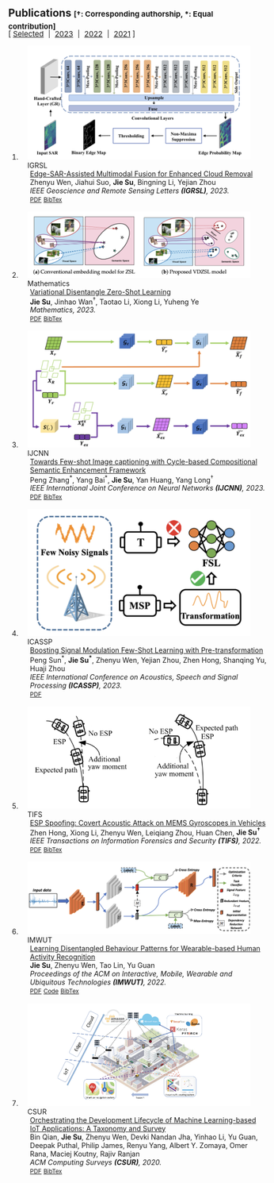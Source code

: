 <h2 id="publications" style="margin: 2px 0px -15px;">Publications <temp style="font-size:15px;">[†: Corresponding authorship, *: Equal contribution]</temp></h2>

<div id="yearFilter" style="margin-top: 10px;">
    <temp style="font-size:15px;">[</temp>
    <a href="#" onclick="filterByYear('selected')" style="font-size:15px;">Selected</a>
    <span style="margin-left: 5px; margin-right: 5px;">|</span>
    <a href="#" onclick="filterByYear('2023')" style="font-size:15px;">2023</a>
    <span style="margin-left: 5px; margin-right: 5px;">|</span>
    <a href="#" onclick="filterByYear('2022')" style="font-size:15px;">2022</a>
    <span style="margin-left: 5px; margin-right: 5px;">|</span>
    <a href="#" onclick="filterByYear('2021')" style="font-size:15px;">2021</a>
    <temp style="font-size:15px;">]</temp>
</div>


<div class="publications">
<ol class="bibliography">
<!-- ####################################Start##################################-->
<li>
<div class="pub-row">
  <div class="col-sm-3 abbr" style="position: relative;padding-right: 15px;padding-left: 15px;">
    <img src="assets/img/3517257.png" class="teaser img-fluid z-depth-1">
    <abbr class="badge">IGRSL</abbr>
  </div>
  <div class="col-sm-9" style="position: relative;width: 100%;padding-right: 15px;padding-left: 20px;">
    <div class="title"><a href="https://ieeexplore.ieee.org/document/10225590">Edge-SAR-Assisted Multimodal Fusion for Enhanced Cloud Removal</a></div>
    <div class="author">Zhenyu Wen, Jiahui Suo, <strong>Jie Su</strong>, Bingning Li, Yejian Zhou</div>
    <div class="periodical"><em> IEEE Geoscience and Remote Sensing Letters <strong>(IGRSL)</strong>, 2023.</em></div>
    <div class="links">
      <a href="assets/paper/3517257.pdf" class="btn btn-sm z-depth-0" role="button" target="_blank" style="font-size:12px;">PDF</a>
      <a href="" class="btn btn-sm z-depth-0" role="button" target="_blank" style="font-size:12px;">BibTex</a>
    </div>
  </div>
</div>
</li>
<br>
<!-- #####################################End###################################-->
<!-- ####################################Start##################################-->
<li>
<div class="pub-row">
  <div class="col-sm-3 abbr" style="position: relative;padding-right: 15px;padding-left: 15px;">
    <img src="assets/img/3517256.png" class="teaser img-fluid z-depth-1">
    <abbr class="badge">Mathematics</abbr>
  </div>
  <div class="col-sm-9" style="position: relative;width: 100%;padding-right: 15px;padding-left: 20px;">
    <div class="title"><a href="https://www.mdpi.com/2227-7390/11/16/3578">Variational Disentangle Zero-Shot Learning</a></div>
    <div class="author"><strong>Jie Su</strong>, Jinhao Wan<sup>†</sup>, Taotao Li, Xiong Li, Yuheng Ye</div>
    <div class="periodical"><em> Mathematics, 2023.</em></div>
    <div class="links">
      <a href="assets/paper/3517256.pdf" class="btn btn-sm z-depth-0" role="button" target="_blank" style="font-size:12px;">PDF</a>
      <a href="" class="btn btn-sm z-depth-0" role="button" target="_blank" style="font-size:12px;">BibTex</a>
    </div>
  </div>
</div>
</li>
<br>
<!-- #####################################End###################################-->
<!-- ####################################Start##################################-->
<li>
<div class="pub-row">
  <div class="col-sm-3 abbr" style="position: relative;padding-right: 15px;padding-left: 15px;">
    <img src="assets/img/3517255.png" class="teaser img-fluid z-depth-1">
    <abbr class="badge">IJCNN</abbr>
  </div>
  <div class="col-sm-9" style="position: relative;width: 100%;padding-right: 15px;padding-left: 20px;">
    <div class="title"><a href="https://ieeexplore.ieee.org/document/10191558">Towards Few-shot Image captioning with Cycle-based Compositional Semantic Enhancement Framework</a></div>
    <div class="author">Peng Zhang<sup>*</sup>, Yang Bai<sup>*</sup>, <strong>Jie Su</strong>, Yan Huang, Yang Long<sup>†</sup></div>
    <div class="periodical"><em> IEEE International Joint Conference on Neural Networks <strong>(IJCNN)</strong>, 2023.</em></div>
    <div class="links">
      <a href="assets/paper/3517255.pdf" class="btn btn-sm z-depth-0" role="button" target="_blank" style="font-size:12px;">PDF</a>
      <a href="https://dblp.uni-trier.de/rec/conf/ijcnn/ZhangBSHL23.html?view=bibtex" class="btn btn-sm z-depth-0" role="button" target="_blank" style="font-size:12px;">BibTex</a>
    </div>
  </div>
</div>
</li>
<br>
<!-- #####################################End###################################-->
<!-- ####################################Start##################################-->
<li>
<div class="pub-row">

  <div class="col-sm-3 abbr" style="position: relative;padding-right: 15px;padding-left: 15px;">
    <img src="assets/img/3517254.png" class="teaser img-fluid z-depth-1">
    <abbr class="badge">ICASSP</abbr>
  </div>
  <div class="col-sm-9" style="position: relative;width: 100%;padding-right: 15px;padding-left: 20px;">
    <div class="title"><a href="https://ieeexplore.ieee.org/abstract/document/10094893">Boosting Signal Modulation Few-Shot Learning with Pre-transformation</a></div>
    <div class="author">Peng Sun<sup>*</sup>, <strong>Jie Su<sup>*</sup></strong>, Zhenyu Wen, Yejian Zhou, Zhen Hong, Shanqing Yu, Huaji Zhou</div>
    <div class="periodical"><em>IEEE International Conference on Acoustics, Speech and Signal Processing <strong>(ICASSP)</strong>, 2023.</em></div>
    <div class="links">
      <a href="assets/paper/3517254.pdf" class="btn btn-sm z-depth-0" role="button" target="_blank" style="font-size:12px;">PDF</a>
      <!-- <a href="https://ieeexplore.ieee.org/abstract/document/10094893" class="btn btn-sm z-depth-0" role="button" target="_blank" style="font-size:12px;">BibTex</a> -->
    </div>
  </div>
</div>
</li>
<br>
<!-- #####################################End###################################-->
<!-- ####################################Start##################################-->
<li>
<div class="pub-row">

  <div class="col-sm-3 abbr" style="position: relative;padding-right: 15px;padding-left: 15px;">
    <img src="assets/img/3517253.png" class="teaser img-fluid z-depth-1">
    <abbr class="badge">TIFS</abbr>
  </div>
  <div class="col-sm-9" style="position: relative;width: 100%;padding-right: 15px;padding-left: 20px;">
    <div class="title"><a href="https://ieeexplore.ieee.org/document/9903073">ESP Spoofing: Covert Acoustic Attack on MEMS Gyroscopes in Vehicles</a></div>
    <div class="author">Zhen Hong, Xiong Li, Zhenyu Wen, Leiqiang Zhou, Huan Chen, <strong>Jie Su<sup>†</sup></strong></div>
    <div class="periodical"><em>IEEE Transactions on Information Forensics and Security <strong>(TIFS)</strong>, 2022.</em></div>
    <div class="links">
      <a href="assets/paper/3517253.pdf" class="btn btn-sm z-depth-0" role="button" target="_blank" style="font-size:12px;">PDF</a>
      <a href="https://dblp.uni-trier.de/rec/journals/tifs/HongLWZCS22.html?view=bibtex" class="btn btn-sm z-depth-0" role="button" target="_blank" style="font-size:12px;">BibTex</a>
    </div>
  </div>
</div>
</li>
<br>
<!-- #####################################End###################################-->
<!-- ####################################Start##################################-->
<li>
<div class="pub-row">
<div class="col-sm-3 abbr" style="position: relative;padding-right: 15px;padding-left: 15px;">
<img src="assets/img/3517252.png" class="teaser img-fluid z-depth-1">
<abbr class="badge">IMWUT</abbr>
</div>

<div class="col-sm-9" style="position: relative;width: 100%;padding-right: 15px;padding-left: 20px;">
    <div class="title"><a href="https://dl.acm.org/doi/10.1145/3517252">Learning Disentangled Behaviour Patterns for Wearable-based Human Activity Recognition</a></div>
    <div class="author"><strong>Jie Su</strong>, Zhenyu Wen, Tao Lin, Yu Guan</div>
    <div class="periodical"><em>Proceedings of the ACM on Interactive, Mobile, Wearable and Ubiquitous Technologies <strong>(IMWUT)</strong>, 2022.</em></div>
    <div class="links">
      <a href="assets/paper/3517252.pdf" class="btn btn-sm z-depth-0" role="button" target="_blank" style="font-size:12px;">PDF</a>
      <a href="https://github.com/Jie-su/BPD" class="btn btn-sm z-depth-0" role="button" target="_blank" style="font-size:12px;">Code</a>
      <!-- <a href="https://class-il.mpi-inf.mpg.de/mnemonics/" class="btn btn-sm z-depth-0" role="button" target="_blank" style="font-size:12px;">Project Page</a> -->
      <a href="https://dblp.uni-trier.de/rec/journals/imwut/SuWLG22.html?view=bibtex" class="btn btn-sm z-depth-0" role="button" target="_blank" style="font-size:12px;">BibTex</a>
      <!-- <strong><i style="color:#e74d3c">Oral Presentation</i></strong> -->
    </div>
  </div>
</div>
</li>
<br>
<!-- #####################################End###################################-->
<!-- ####################################Start##################################-->
<li>
<div class="pub-row">
  <div class="col-sm-3 abbr" style="position: relative;padding-right: 15px;padding-left: 15px;">
    <img src="assets/img/3398020.png" class="teaser img-fluid z-depth-1">
    <abbr class="badge">CSUR</abbr>
  </div>

  <div class="col-sm-9" style="position: relative;width: 100%;padding-right: 15px;padding-left: 20px;">
    <div class="title"><a href="https://dl.acm.org/doi/10.1145/3398020">Orchestrating the Development Lifecycle of Machine Learning-based IoT Applications: A Taxonomy and Survey</a></div>
    <div class="author">Bin Qian, <strong>Jie Su</strong>, Zhenyu Wen, Devki Nandan Jha, Yinhao Li, Yu Guan, Deepak Puthal, Philip James, Renyu Yang, Albert Y. Zomaya, Omer Rana, Maciej Koutny, Rajiv Ranjan</div>
    <div class="periodical"><em>ACM Computing Surveys <strong>(CSUR)</strong>, 2020.</em></div>
    <div class="links">
      <a href="assets/paper/3398020.pdf" class="btn btn-sm z-depth-0" role="button" target="_blank" style="font-size:12px;">PDF</a>
      <a href="https://dblp.uni-trier.de/rec/journals/csur/QianSWJLGPJYZRW20.html?view=bibtex" class="btn btn-sm z-depth-0" role="button" target="_blank" style="font-size:12px;">BibTex</a>
      <!-- <strong><i style="color:#e74d3c">Oral Presentation</i></strong> -->
    </div>
  </div>
</div>
</li>
<br>
<!-- #####################################End###################################-->
</ol>
</div>